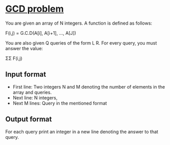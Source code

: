 # [GCD problem][link]

You are given an array of N integers. A function is defined as follows:

F(i,j) = G.C.D(A[i], A[i+1], ..., A[J])

You are also given Q queries of the form L R. For every query, you must answer the value:

ΣΣ F(i,j)

## Input format

- First line: Two integers N and M denoting the number of elements in the array and queries.
- Next line: N integers,
- Next M lines: Query in the mentioned format

## Output format

For each query print an integer in a new line denoting the answer to that query.

[link]: https://www.hackerearth.com/practice/data-structures/advanced-data-structures/segment-trees/practice-problems/algorithm/yet-another-gcd-sum-problem-88b3e34a/
